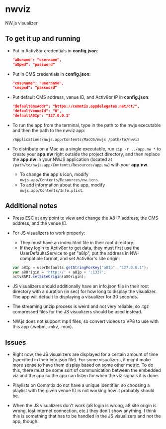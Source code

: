 # nwviz
NW.js visualizer

## To get it up and running
- Put in Activ8or credentials in **config.json**:  
   ```json
   "a8uname": "username",
   "a8pwd": "password"
   ```
   
- Put in CMS credentials in **config.json**:  
   ```json
   "cmsuname": "username",
   "cmspwd": "password"
   ```
   
- Put default CMS address, venue ID, and Activ8or IP in **config.json**:
    ```json
    "defaultCmsAddr": "https://commtix.appdelegates.net/ct/",
    "defaultVenueId": "0",
    "defaultA8Ip": "127.0.0.1"
    ```
    
   
- To run the app from the terminal, type in the path to the nwjs executable and then the path to the nwviz app:
    ```
    /Applications/nwjs.app/Contents/MacOS/nwjs /path/to/nwviz
    ```

- To distribute on a Mac as a single executable, run `zip -r ../app.nw *` to create your **app.nw** right outside the project directory, and then replace the **app.nw** in your NWJS application (located at `/path/to/nwjs.app/Contents/Resources/app.nw`) with your **app.nw**.
  - To change the app's icon, modify `nwjs.app/Contents/Resources/nw.icns`.
  - To add information about the app, modify `nwjs.app/Contents/Info.plist`.
  
## Additional notes
- Press ESC at any point to view and change the A8 IP address, the CMS address, and the venue ID.

- For JS visualizers to work properly:
  - They must have an index.html file in their root directory. 
  - If they login to Activ8or to get data, they must first use the UserDefaultsService to get "a8Ip", put the address in NW-compatible format, and set Activ8or's site origin:
  ```javascript
  var a8Ip = userDefaults.getStringForKey("a8Ip", "127.0.0.1"); 
  var a8Origin = 'http://' + a8Ip + ':1337';
  actv8API.setSiteOrigin(a8Origin);
  ```
    
- JS visualizers should additionally have an info.json file in their root directory with a duration (in sec) for how long to display the visualizer. The app will default to displaying a visualizer for 30 seconds.

- The streaming unzip process is weird and not very reliable, so .tgz compressed files for the JS visualizers should be used instead.

- NW.js does not support mp4 files, so convert videos to VP8 to use with this app (.webm, .mkv, .mov).

## Issues
- Right now, the JS visualizers are displayed for a certain amount of time (specified in their info.json file). For some visualizers, it might make more sense to have them display based on some other metric. To do this, there must be some sort of communication between the embedded viz and the app so the app can listen for when the viz signals it is done.

- Playlists on Commtix do not have a unique identifier, so choosing a playlist with the given venue ID is not working how it probably should be.

- When the JS visualizers don't work (a8 login is wrong, a8 site origin is wrong, lost internet connection, etc.) they don't show anything. I think this is something that has to be handled in the JS visualizers and not the app, though.

